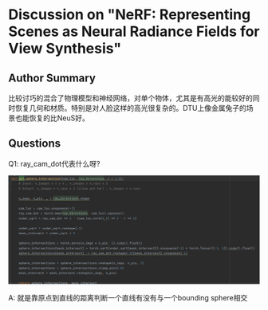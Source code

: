 # Discussion on "NeRF: Representing Scenes as Neural Radiance Fields for View Synthesis"

## Author Summary

比较讨巧的混合了物理模型和神经网络，对单个物体，尤其是有高光的能较好的同时恢复几何和材质。特别是对人脸这样的高光很复杂的。DTU上像金属兔子的场景也能恢复的比NeuS好。

## Questions

Q1: ray_cam_dot代表什么呀?

<img src="./imgs/neuface_1.png"></img>

A: 就是靠原点到直线的距离判断一个直线有没有与一个bounding sphere相交